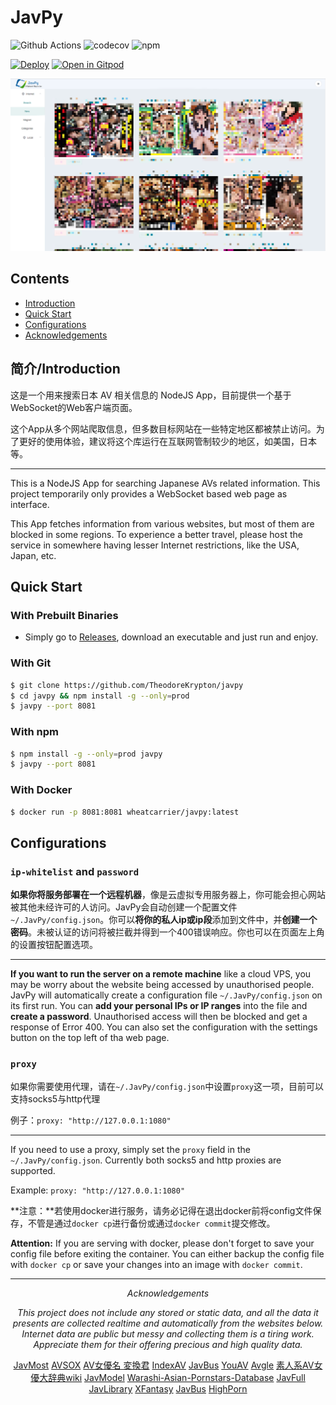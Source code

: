 # JavPy

![Github Actions](https://github.com/TheodoreKrypton/javpy/workflows/test/badge.svg)
![codecov](https://codecov.io/gh/TheodoreKrypton/JavPy/branch/release/graph/badge.svg)
![npm](https://img.shields.io/npm/v/javpy)


[![Deploy](https://www.herokucdn.com/deploy/button.svg)](https://heroku.com/deploy?template=https://github.com/TheodoreKrypton/JavPy/tree/release)
[![Open in Gitpod](https://gitpod.io/button/open-in-gitpod.svg)](https://gitpod.io/#https://github.com/TheodoreKrypton/JavPy)

![](preview.png)

## Contents

* [Introduction](#简介introduction)
* [Quick Start](#quick-start)
* [Configurations](#Configurations)
* [Acknowledgements](#Acknowledgements)

## 简介/Introduction

这是一个用来搜索日本 AV 相关信息的 NodeJS App，目前提供一个基于WebSocket的Web客户端页面。

这个App从多个网站爬取信息，但多数目标网站在一些特定地区都被禁止访问。为了更好的使用体验，建议将这个库运行在互联网管制较少的地区，如美国，日本等。


---

This is a NodeJS App for searching Japanese AVs related information. This project temporarily only provides a WebSocket based web page as interface.

This App fetches information from various websites, but most of them are blocked in some regions. To experience a better travel, please host the service in somewhere having lesser Internet restrictions, like the USA, Japan, etc.

## Quick Start

### With Prebuilt Binaries
* Simply go to [Releases](https://github.com/TheodoreKrypton/JavPy/releases), download an executable and just run and enjoy.

### With Git
```bash
$ git clone https://github.com/TheodoreKrypton/javpy
$ cd javpy && npm install -g --only=prod
$ javpy --port 8081
```

### With npm
```bash
$ npm install -g --only=prod javpy
$ javpy --port 8081
```

### With Docker
```bash
$ docker run -p 8081:8081 wheatcarrier/javpy:latest
```

## Configurations
### `ip-whitelist` and `password`

**如果你将服务部署在一个远程机器**，像是云虚拟专用服务器上，你可能会担心网站被其他未经许可的人访问。JavPy会自动创建一个配置文件`~/.JavPy/config.json`。你可以**将你的私人ip或ip段**添加到文件中，并**创建一个密码**。未被认证的访问将被拦截并得到一个400错误响应。你也可以在页面左上角的设置按钮配置选项。

----

**If you want to run the server on a remote machine** like a cloud VPS, you may be worry about the website being accessed by unauthorised people. JavPy will automatically create a configuration file  `~/.JavPy/config.json` on its first run. You can **add your personal IPs or IP ranges** into the file and **create a password**. Unauthorised access will then be blocked and get a response of Error 400. You can also set the configuration with the settings button on the top left of tha web page.

### `proxy`

如果你需要使用代理，请在`~/.JavPy/config.json`中设置`proxy`这一项，目前可以支持socks5与http代理

例子：`proxy: "http://127.0.0.1:1080"`

----

If you need to use a proxy, simply set the `proxy` field in the `~/.JavPy/config.json`. Currently both socks5 and http proxies are supported.

Example: `proxy: "http://127.0.0.1:1080"`


**注意：**若使用docker进行服务，请务必记得在退出docker前将config文件保存，不管是通过`docker cp`进行备份或通过`docker commit`提交修改。

**Attention:** If you are serving with docker, please don't forget to save your config file before exiting the container. You can either backup the config file with `docker cp` or save your changes into an image with `docker commit`.

------------------

<div align=center id="Acknowledgements">



*Acknowledgements*

*This project does not include any stored or static data, and all the data it presents are collected realtime and automatically from the websites below. Internet data are public but messy and collecting them is a tiring work. Appreciate them for their offering precious and high quality data.*

[JavMost](https://www5.javmost.com)  [AVSOX](https://avsox.net)  [AV女優名 変換君](http://etigoya955.blog49.fc2.com/)  [IndexAV](https://indexav.com)  [JavBus](https://www.javbus.com)   [YouAV](https://www.xopenload.video)  [Avgle](https://avgle.com) [素人系AV女優大辞典wiki](https://av-help.memo.wiki/) [JavModel](https://javmodel.com/) [Warashi-Asian-Pornstars-Database](http://warashi-asian-pornstars.fr/en/s-0/wapdb-database-of-asian-pornstars-japanese-av-actresses-and-actors) [JavFull](https://javfull.net/) [JavLibrary](http://www.javlibrary.com) [XFantasy](https://https://xfantasy.tv) [JavBus](https://www.javbus.com) [HighPorn](https://highporn.net)

</div>